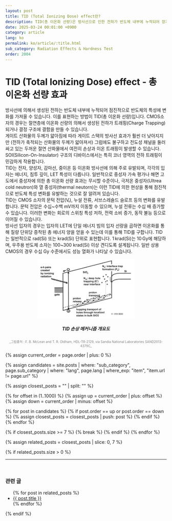 ```yaml
---
layout: post
title: TID (Total Ionizing Dose) effect란?
description: TID(총 이온화 선량)은 방사선으로 인한 전하가 반도체 내부에 누적되어 장기적으로 특성 변화를 유발하는 현상으로, 신뢰성 평가의 핵심 지표입니다.
date: 2025-03-24 00:01:00 +0900
category: article
lang: ko
permalink: ko/article/:title.html
sub_category: Radiation Effects & Hardness Test
order: 2004
---
```

# TID (Total Ionizing Dose) effect - 총 이온화 선량 효과
방사선에 의해서 생성된 전하는 반도체 내부에 누적되어 점진적으로 반도체의 특성에 변화를 가져올 수 있습니다. 이를 표현하는 방법이 TID(총 이온화 선량)입니다. CMOS소자의 경우는 절연층에 이온화 선량의 의해서 생성된 전하가 트래핑(Charge Trapping)되거나 결정 구조에 결함을 만들 수 있습니다. 
<br>
게이트 산화물의 두께가 얇아짐에 따라 게이트 스택의 방사선 효과가 훨씬 더 낮아지지만 (전하가 축적되는 산화물의 두께가 앏아져서) 그럼에도 불구하고 전도성 채널을 둘러싸고 있는 두꺼운 절연 산화물에서 여전히 손상과 이온 트래핑이 발생할 수 있습니다. 
SOI(Silicon-On-Insulator) 구조의 디바이스에서는 특히 코너 영역의 전하 트래핑이 민감하게 작용합니다.
<br>
TID는 전자, 양성자, 감마선, 중이온 등 이온화 방사선에 의해 주로 유발되며, 각각의 입자는 에너지, 침투 깊이, LET 특성이 다릅니다.
일반적으로 중성자 가속 평가나 해면 고도에서 중성자에 의한 총 이온화 선량 효과는 무시할 수준이나, 극저온 중성자(Ultrea cold neutron)와 열 중성자(thermal neutorn)는 이런 TID에 의한 현상을 통해 점진적으로 반도체 특성 변화를 유발하는 것으로 잘 알려져 있습니다. 
<br>
TID는 CMOS 소자의 문턱 전압(Vₜ), 누설 전류, 서브스레숄드 슬로프 등의 변화를 유발합니다.
문턱 전압은 수십~수백 mV까지 이동할 수 있으며, 누설 전류는 수십 배 증가할 수 있습니다.
이러한 변화는 회로의 스위칭 특성 저하, 전력 소비 증가, 동작 불능 등으로 이어질 수 있습니다.
<br>
방사선 입자의 경우는 입자의 LET에 단일 에너지 빔의 입자 선량을 곱하면 이온화를 통해 질량 단위당 증착된 총 에너지 양을 얻을 수 있는데 이를 통해 TID를 구합니다.
TID는 일반적으로 rad(Si) 또는 krad(Si) 단위로 표현합니다.
1 krad(Si)는 10 Gy에 해당하며, 우주용 반도체 소자는 100~300 krad(Si) 이상 견디도록 설계됩니다.
일반 상용 CMOS의 경우 수십 Gy 수준에서도 성능 열화가 나타날 수 있습니다.


<p align="center"> 
  <img src="/assets/Articles/TID2.webp"  style="width: 60%;" alt= "TID">
</p>

<!-- 이미지 설명 -->
<div align="center"> 
<h5>TID 손상 메커니즘 개요도</h5>
</div>
<div align="center" style="font-size: 10px; color: gray; ">
  _그림출처 : F. B. McLean and T. R. Oldham, HDL-TR-2129, via Sandia National Laboratories SAND2013-4379C_
</div>



{% assign current_order = page.order | plus: 0 %}

{% assign candidates = site.posts 
  | where: "sub_category", page.sub_category 
  | where: "lang", page.lang 
  | where_exp: "item", "item.url != page.url" 
%}

{% assign closest_posts = "" | split: "" %}

{% for offset in (1..1000) %}
  {% assign up = current_order | plus: offset %}
  {% assign down = current_order | minus: offset %}

  {% for post in candidates %}
    {% if post.order == up or post.order == down %}
      {% assign closest_posts = closest_posts | push: post %}
    {% endif %}
  {% endfor %}

  {% if closest_posts.size >= 7 %}
    {% break %}
  {% endif %}
{% endfor %}

{% assign related_posts = closest_posts | slice: 0, 7 %}

{% if related_posts.size > 0 %}
  <hr>
  <br>
  <h3>관련 글</h3>
  <ul>
    {% for post in related_posts %}
      <li><a href="{{ post.url }}">{{ post.title }}</a></li>
    {% endfor %}
  </ul>
{% endif %}
